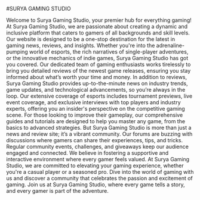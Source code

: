 #SURYA GAMING STUDIO

Welcome to Surya Gaming Studio, your premier hub for everything gaming! At Surya Gaming Studio, we are passionate about creating a dynamic and inclusive platform that caters to gamers of all backgrounds and skill levels. Our website is designed to be a one-stop destination for the latest in gaming news, reviews, and insights. Whether you're into the adrenaline-pumping world of esports, the rich narratives of single-player adventures, or the innovative mechanics of indie games, Surya Gaming Studio has got you covered. Our dedicated team of gaming enthusiasts works tirelessly to bring you detailed reviews of the newest game releases, ensuring you stay informed about what’s worth your time and money. 
 In addition to reviews, Surya Gaming Studio provides up-to-the-minute news on industry trends, game updates, and technological advancements, so you’re always in the loop. Our extensive coverage of esports includes tournament previews, live event coverage, and exclusive interviews with top players and industry experts, offering you an insider's perspective on the competitive gaming scene. For those looking to improve their gameplay, our comprehensive guides and tutorials are designed to help you master any game, from the basics to advanced strategies.
 But Surya Gaming Studio is more than just a news and review site; it’s a vibrant community. Our forums are buzzing with discussions where gamers can share their experiences, tips, and tricks. Regular community events, challenges, and giveaways keep our audience engaged and connected. We believe in fostering a supportive and interactive environment where every gamer feels valued. At Surya Gaming Studio, we are committed to elevating your gaming experience, whether you're a casual player or a seasoned pro. Dive into the world of gaming with us and discover a community that celebrates the passion and excitement of gaming. Join us at Surya Gaming Studio, where every game tells a story, and every gamer is part of the adventure.
